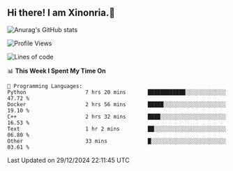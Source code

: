## Hi there! I am Xinonria.👋

![Anurag's GitHub stats](https://status-git-main-xinonrias-projects-f26540e3.vercel.app/api?username=xinonria&hide=stars,issues)

<!--START_SECTION:waka-->
![Profile Views](http://img.shields.io/badge/Profile%20Views-0-blue)

![Lines of code](https://img.shields.io/badge/From%20Hello%20World%20I%27ve%20Written-940.1%20thousand%20lines%20of%20code-blue)

📊 **This Week I Spent My Time On** 

```text
💬 Programming Languages: 
Python                   7 hrs 20 mins       ████████████░░░░░░░░░░░░░   47.72 % 
Docker                   2 hrs 56 mins       █████░░░░░░░░░░░░░░░░░░░░   19.10 % 
C++                      2 hrs 32 mins       ████░░░░░░░░░░░░░░░░░░░░░   16.53 % 
Text                     1 hr 2 mins         ██░░░░░░░░░░░░░░░░░░░░░░░   06.80 % 
Other                    33 mins             █░░░░░░░░░░░░░░░░░░░░░░░░   03.61 % 
```


 Last Updated on 29/12/2024 22:11:45 UTC
<!--END_SECTION:waka-->

<!--
**xinonria/xinonria** is a ✨ _special_ ✨ repository because its `README.md` (this file) appears on your GitHub profile.

Here are some ideas to get you started:

- 🔭 I’m currently working on ...
- 🌱 I’m currently learning ...
- 👯 I’m looking to collaborate on ...
- 🤔 I’m looking for help with ...
- 💬 Ask me about ...
- 📫 How to reach me: ...
- 😄 Pronouns: ...
- ⚡ Fun fact: ...
-->
